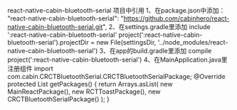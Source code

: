react-native-cabin-bluetooth-serial
项目中引用
1、在package.json中添加：
"react-native-cabin-bluetooth-serial": "https://github.com/cabinhero/react-native-cabin-bluetooth-serial.git",
2、在settings.gradle里添加
include ':react-native-cabin-bluetooth-serial'
project(':react-native-cabin-bluetooth-serial').projectDir = new File(settingsDir, '../node_modules/react-native-cabin-bluetooth-serial')
3、在app的build.gradle里添加
compile project(':react-native-cabin-bluetooth-serial')
4、在MainApplication.java里注册组件
import com.cabin.CRCTBluetoothSerial.CRCTBluetoothSerialPackage;
@Override
protected List<ReactPackage> getPackages() {
  return Arrays.<ReactPackage>asList(
      new MainReactPackage(),
        new RCTToastPackage(),
          new CRCTBluetoothSerialPackage()
  );
}

